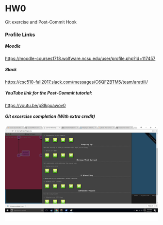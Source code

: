 # HW0
Git exercise and Post-Commit Hook

### Profile Links
##### Moodle 
https://moodle-courses1718.wolfware.ncsu.edu/user/profile.php?id=117457
##### Slack
https://csc510-fall2017.slack.com/messages/C6QFZBTM5/team/arattili/
##### YouTube link for the Post-Commit tutorial:
https://youtu.be/p8Ikpuawov0


##### Git excercise completion (With extra credit)
![Screenshot](Overview.png)
